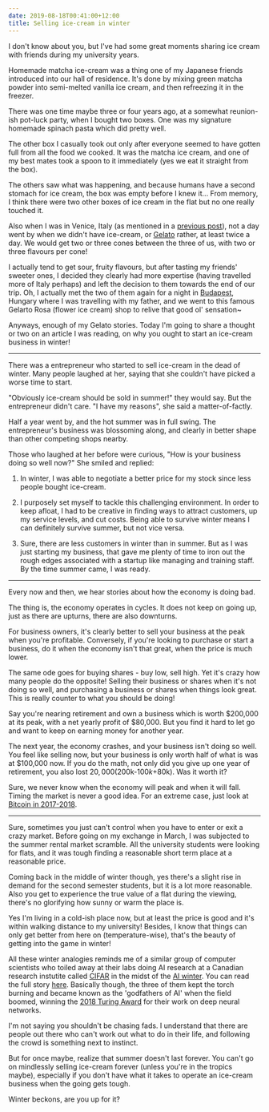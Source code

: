 ```yaml
---
date: 2019-08-18T00:41:00+12:00
title: Selling ice-cream in winter
---
```


I don't know about you, but I've had some great moments sharing ice cream with friends during my university years.

Homemade matcha ice-cream was a thing one of my Japanese friends introduced into our hall of residence.
It's done by mixing green matcha powder into semi-melted vanilla ice cream, and then refreezing it in the freezer.

There was one time maybe three or four years ago, at a somewhat reunion-ish pot-luck party, when I bought two boxes.
One was my signature homemade spinach pasta which did pretty well.

The other box I casually took out only after everyone seemed to have gotten full from all the food we cooked.
It was the matcha ice cream, and one of my best mates took a spoon to it immediately (yes we eat it straight from the box).

The others saw what was happening, and because humans have a second stomach for ice cream, the box was empty before I knew it...
From memory, I think there were two other boxes of ice cream in the flat but no one really touched it.

Also when I was in Venice, Italy (as mentioned in a [previous post](/special-snowflake-you)), not a day went by when we didn't have ice-cream, or [Gelato](https://en.wikipedia.org/wiki/Gelato) rather, at least twice a day.
We would get two or three cones between the three of us, with two or three flavours per cone!

I actually tend to get sour, fruity flavours, but after tasting my friends' sweeter ones, I decided they clearly had more expertise (having travelled more of Italy perhaps) and left the decision to them towards the end of our trip.
Oh, I actually met the two of them again for a night in [Budapest](https://en.wikipedia.org/wiki/Budapest), Hungary where I was travelling with my father, and we went to this famous Gelarto Rosa (flower ice cream) shop to relive that good ol' sensation~

Anyways, enough of my Gelato stories.
Today I'm going to share a thought or two on an article I was reading, on why you ought to start an ice-cream business in winter!

---

There was a entrepreneur who started to sell ice-cream in the dead of winter.
Many people laughed at her, saying that she couldn't have picked a worse time to start.

"Obviously ice-cream should be sold in summer!" they would say.
But the entrepreneur didn't care.
"I have my reasons", she said a matter-of-factly.

Half a year went by, and the hot summer was in full swing.
The entrepreneur's business was blossoming along, and clearly in better shape than other competing shops nearby.

Those who laughed at her before were curious, "How is your business doing so well now?"
She smiled and replied:

1. In winter, I was able to negotiate a better price for my stock since less people bought ice-cream.

2. I purposely set myself to tackle this challenging environment.
In order to keep afloat, I had to be creative in finding ways to attract customers, up my service levels, and cut costs.
Being able to survive winter means I can definitely survive summer, but not vice versa.

3. Sure, there are less customers in winter than in summer.
But as I was just starting my business, that gave me plenty of time to iron out the rough edges associated with a startup like managing and training staff.
By the time summer came, I was ready.

---

Every now and then, we hear stories about how the economy is doing bad.

The thing is, the economy operates in cycles.
It does not keep on going up, just as there are upturns, there are also downturns.

For business owners, it's clearly better to sell your business at the peak when you're profitable.
Conversely, if you're looking to purchase or start a business, do it when the economy isn't that great, when the price is much lower.

The same ode goes for buying shares - buy low, sell high.
Yet it's crazy how many people do the opposite!
Selling their business or shares when it's not doing so well, and purchasing a business or shares when things look great.
This is really counter to what you should be doing!

Say you're nearing retirement and own a business which is worth $200,000 at its peak, with a net yearly profit of $80,000.
But you find it hard to let go and want to keep on earning money for another year.

The next year, the economy crashes, and your business isn't doing so well.
You feel like selling now, but your business is only worth half of what is was at $100,000 now.
If you do the math, not only did you give up one year of retirement, you also lost $20,000 ($200k-$100k+$80k).
Was it worth it?

Sure, we never know when the economy will peak and when it will fall.
Timing the market is never a good idea.
For an extreme case, just look at [Bitcoin in 2017-2018](https://en.wikipedia.org/wiki/Bitcoin#2017%E2%80%932018).

---

Sure, sometimes you just can't control when you have to enter or exit a crazy market.
Before going on my exchange in March, I was subjected to the summer rental market scramble.
All the university students were looking for flats, and it was tough finding a reasonable short term place at a reasonable price.

Coming back in the middle of winter though, yes there's a slight rise in demand for the second semester students, but it is a lot more reasonable.
Also you get to experience the true value of a flat during the viewing, there's no glorifying how sunny or warm the place is.

Yes I'm living in a cold-ish place now, but at least the price is good and it's within walking distance to my university!
Besides, I know that things can only get better from here on (temperature-wise), that's the beauty of getting into the game in winter!

All these winter analogies reminds me of a similar group of computer scientists who toiled away at their labs doing AI research at a Canadian research instutite called [CIFAR](https://en.wikipedia.org/wiki/Canadian_Institute_for_Advanced_Research) in the midst of the [AI winter](https://en.wikipedia.org/wiki/AI_winter).
You can read the full story [here](https://www.vox.com/2015/7/15/11614684/ai-conspiracy-the-scientists-behind-deep-learning).
Basically though, the three of them kept the torch burning and became known as the 'godfathers of AI' when the field boomed, winning the [2018 Turing Award](https://awards.acm.org/about/2018-turing) for their work on deep neural networks.

I'm not saying you shouldn't be chasing fads.
I understand that there are people out there who can't work out what to do in their life, and following the crowd is something next to instinct.

But for once maybe, realize that summer doesn't last forever.
You can't go on mindlessly selling ice-cream forever (unless you're in the tropics maybe), especially if you don't have what it takes to operate an ice-cream business when the going gets tough.

Winter beckons, are you up for it?
